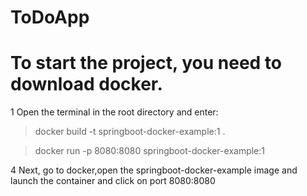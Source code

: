 # ToDoApp
# To start the project, you need to download docker.

1 Open the terminal in the root directory and enter:

> docker build -t springboot-docker-example:1 .

> docker run -p 8080:8080 springboot-docker-example:1

4 Next, go to docker,open the springboot-docker-example image and launch the container and click on port 8080:8080
